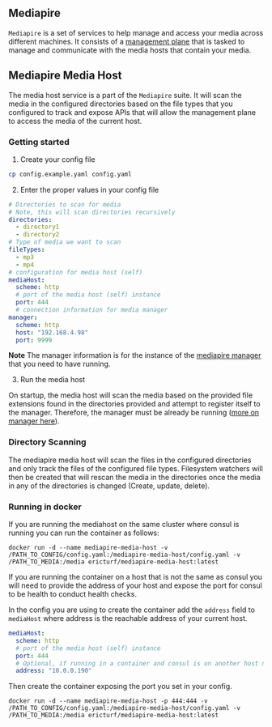## Mediapire

`Mediapire` is a set of services to help manage and access your media across different machines. It consists of a [management plane](https://github.com/egfanboy/mediapire-manager) that is tasked to manage and communicate with the media hosts that contain your media.

## Mediapire Media Host

The media host service is a part of the `Mediapire` suite. It will scan the media in the configured directories based on the file types that you configured to track and expose APIs that will allow the management plane to access the media of the current host.

### Getting started

1. Create your config file

```bash
cp config.example.yaml config.yaml
```

2. Enter the proper values in your config file

```yml
# Directories to scan for media
# Note, this will scan directories recursively
directories:
  - directory1
  - directory2
# Type of media we want to scan
fileTypes:
  - mp3
  - mp4
# configuration for media host (self)
mediaHost:
  scheme: http
  # port of the media host (self) instance
  port: 444
  # connection information for media manager
manager:
  scheme: http
  host: "192.168.4.98"
  port: 9999
```

**Note** The manager information is for the instance of the [mediapire manager](https://github.com/egfanboy/mediapire-manager) that you need to have running.

3. Run the media host

On startup, the media host will scan the media based on the provided file extensions found in the directories provided and attempt to register itself to the manager. Therefore, the manager must be already be running ([more on manager here](https://github.com/egfanboy/mediapire-manager)).

### Directory Scanning

The mediapire media host will scan the files in the configured directories and only track the files of the configured file types. Filesystem watchers will then be created that will rescan the media in the directories once the media in any of the directories is changed (Create, update, delete).

### Running in docker

If you are running the mediahost on the same cluster where consul is running you can run the container as follows:

```
docker run -d --name mediapire-media-host -v /PATH_TO_CONFIG/config.yaml:/mediapire-media-host/config.yaml -v /PATH_TO_MEDIA:/media ericturf/mediapire-media-host:latest
```

If you are running the container on a host that is not the same as consul you will need to provide the address of your host and expose the port for consul to be health to conduct health checks.

In the config you are using to create the container add the `address` field to `mediaHost` where address is the reachable address of your current host.

```yaml
mediaHost:
  scheme: http
  # port of the media host (self) instance
  port: 444
  # Optional, if running in a container and consul is on another host need to provide address to reach the service within the container
  address: "10.0.0.190"
```

Then create the container exposing the port you set in your config.

```
docker run -d --name mediapire-media-host -p 444:444 -v /PATH_TO_CONFIG/config.yaml:/mediapire-media-host/config.yaml -v /PATH_TO_MEDIA:/media ericturf/mediapire-media-host:latest
```
